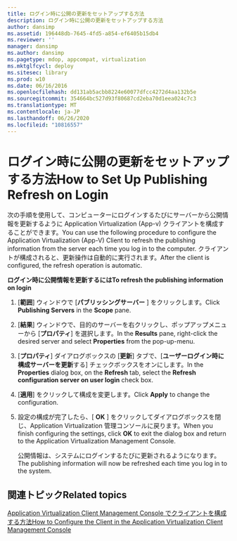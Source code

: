 ```yaml
---
title: ログイン時に公開の更新をセットアップする方法
description: ログイン時に公開の更新をセットアップする方法
author: dansimp
ms.assetid: 196448db-7645-4fd5-a854-ef6405b15db4
ms.reviewer: ''
manager: dansimp
ms.author: dansimp
ms.pagetype: mdop, appcompat, virtualization
ms.mktglfcycl: deploy
ms.sitesec: library
ms.prod: w10
ms.date: 06/16/2016
ms.openlocfilehash: dd131ab5acbb8224e60077dfcc4272d4aa132b5e
ms.sourcegitcommit: 354664bc527d93f80687cd2eba70d1eea024c7c3
ms.translationtype: MT
ms.contentlocale: ja-JP
ms.lasthandoff: 06/26/2020
ms.locfileid: "10816557"
---
```

# <span data-ttu-id="87fee-103">ログイン時に公開の更新をセットアップする方法</span><span class="sxs-lookup"><span data-stu-id="87fee-103">How to Set Up Publishing Refresh on Login</span></span>


<span data-ttu-id="87fee-104">次の手順を使用して、コンピューターにログインするたびにサーバーから公開情報を更新するように Application Virtualization (App-v) クライアントを構成することができます。</span><span class="sxs-lookup"><span data-stu-id="87fee-104">You can use the following procedure to configure the Application Virtualization (App-V) Client to refresh the publishing information from the server each time you log in to the computer.</span></span> <span data-ttu-id="87fee-105">クライアントが構成されると、更新操作は自動的に実行されます。</span><span class="sxs-lookup"><span data-stu-id="87fee-105">After the client is configured, the refresh operation is automatic.</span></span>

**<span data-ttu-id="87fee-106">ログイン時に公開情報を更新するには</span><span class="sxs-lookup"><span data-stu-id="87fee-106">To refresh the publishing information on login</span></span>**

1.  <span data-ttu-id="87fee-107">[**範囲**] ウィンドウで [**パブリッシングサーバー** ] をクリックします。</span><span class="sxs-lookup"><span data-stu-id="87fee-107">Click **Publishing Servers** in the **Scope** pane.</span></span>

2.  <span data-ttu-id="87fee-108">[**結果**] ウィンドウで、目的のサーバーを右クリックし、ポップアップメニューから [**プロパティ**] を選択します。</span><span class="sxs-lookup"><span data-stu-id="87fee-108">In the **Results** pane, right-click the desired server and select **Properties** from the pop-up-menu.</span></span>

3.  <span data-ttu-id="87fee-109">[**プロパティ**] ダイアログボックスの [**更新**] タブで、[**ユーザーログイン時に構成サーバーを更新**する] チェックボックスをオンにします。</span><span class="sxs-lookup"><span data-stu-id="87fee-109">In the **Properties** dialog box, on the **Refresh** tab, select the **Refresh configuration server on user login** check box.</span></span>

4.  <span data-ttu-id="87fee-110">[**適用**] をクリックして構成を変更します。</span><span class="sxs-lookup"><span data-stu-id="87fee-110">Click **Apply** to change the configuration.</span></span>

5.  <span data-ttu-id="87fee-111">設定の構成が完了したら、[ **OK** ] をクリックしてダイアログボックスを閉じ、Application Virtualization 管理コンソールに戻ります。</span><span class="sxs-lookup"><span data-stu-id="87fee-111">When you finish configuring the settings, click **OK** to exit the dialog box and return to the Application Virtualization Management Console.</span></span>

    <span data-ttu-id="87fee-112">公開情報は、システムにログインするたびに更新されるようになります。</span><span class="sxs-lookup"><span data-stu-id="87fee-112">The publishing information will now be refreshed each time you log in to the system.</span></span>

## <span data-ttu-id="87fee-113">関連トピック</span><span class="sxs-lookup"><span data-stu-id="87fee-113">Related topics</span></span>


[<span data-ttu-id="87fee-114">Application Virtualization Client Management Console でクライアントを構成する方法</span><span class="sxs-lookup"><span data-stu-id="87fee-114">How to Configure the Client in the Application Virtualization Client Management Console</span></span>](how-to-configure-the-client-in-the-application-virtualization-client-management-console.md)

 

 





